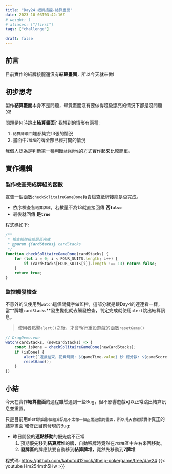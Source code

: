 ```yaml
---
title: "Day24 紙牌接龍-結算畫面"
date: 2023-10-03T03:42:16Z
# weight: 1
# aliases: ["/first"]
tags: ["challenge"]

draft: false
---
```

## 前言
目前實作的紙牌接龍還沒有**結算畫面**，所以今天就來做!

## 初步思考
製作**結算畫面**本身不是問題，畢竟畫面沒有要做得超級漂亮的情況下都是沒問題的!

問題是何時跳出**結算畫面**? 我想到的情形有兩種:
1. `結算牌堆`四堆都集完13張的情況
2. 畫面中`7牌堆`的牌全部已經打開的情況

我個人認為是判斷第一種判斷`結算牌堆`的方式實作起來比較簡單。

## 實作邏輯
### 製作檢查完成牌組的函數
宣告一個函數`checkSolitaireGameDone`負責檢查紙牌接龍是否完成。
- 依序檢查各`結算牌堆`，若數量不為13就直接回傳 **否`false`**
- 最後就回傳 **是`true`**

程式碼如下:
```js
/** 
 * 檢查紙牌接龍是否完成
 * @param {CardStacks} cardStacks 
 */
function checkSolitaireGameDone(cardStacks) {
    for (let i = 0; i < FOUR_SUITS.length; i++) {
        if (cardStacks[FOUR_SUITS[i]].length !== 13) return false;
    }
    return true;
}
```

### 監控觸發檢查
不意外的又使用到`watch`這個關鍵字做監控，這部分就是跟Day4的連連看一樣，
當**牌堆`cardStacks`**發生變化就去觸發檢查，判定完成就使用`alert`跳出結算訊息。

> 使用者點擊`alert()`之後，才會執行重設遊戲的函數`resetGame()`

```js
// DragDemo.vue
watch(cardStacks, (newCardStacks) => {
    const isDone = checkSolitaireGameDone(newCardStacks);
    if (isDone) {
        alert(`遊戲結束，花費時間: ${gameTime.value} 秒 總分數: ${gameScore.value}!!!`);
        resetGame();
    }
})
```

## 小結
今天在實作**結算畫面**的過程雖然遇到一些Bug，但不影響遊戲可以正常跳出結算訊息並重置。

只是目前用alert`跳出那個結算訊息不太像一個正常遊戲的畫面，所以明天會繼續實作`真正的結算畫面`和修正目前發現的Bug:
- 昨日開發的**連點移動**的優先度不正常
  1. 預期優先移到**結算牌堆**的牌，自動移牌時竟然在`7牌堆`區中左右來回移動。
  2. **發牌區**的牌應該要自動移到**結算牌堆**，竟然先移動到**7牌堆**


程式碼: https://github.com/kabuto412rock/ithelp-pokergame/tree/day24
{{< youtube Hm254mth5Hw >}}

